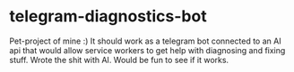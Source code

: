 # telegram-diagnostics-bot
Pet-project of mine :) 
It should work as a telegram bot connected to an AI api that would allow service workers to get help with diagnosing and fixing stuff. 
Wrote the shit with AI. Would be fun to see if it works. 

